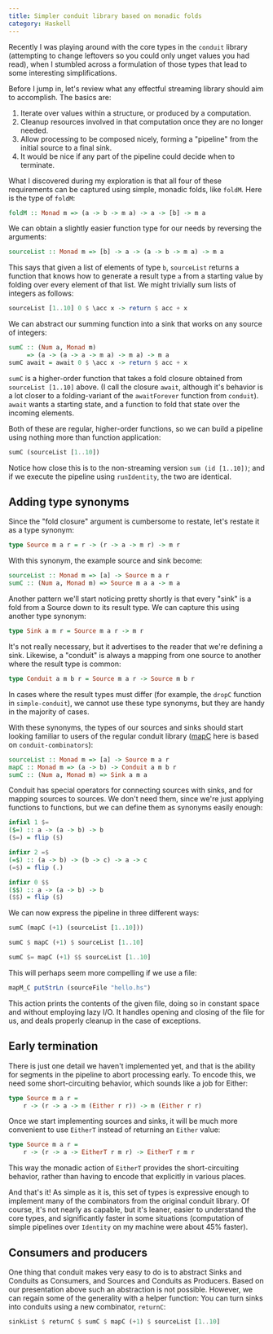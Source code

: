 ```yaml
---
title: Simpler conduit library based on monadic folds
category: Haskell
---
```


Recently I was playing around with the core types in the `conduit` library
(attempting to change leftovers so you could only unget values you had read),
when I stumbled across a formulation of those types that lead to some
interesting simplifications.

<!--more-->

Before I jump in, let's review what any effectful streaming library should aim
to accomplish.  The basics are:

 1. Iterate over values within a structure, or produced by a computation.
 2. Cleanup resources involved in that computation once they are no longer
    needed.
 3. Allow processing to be composed nicely, forming a "pipeline" from the
    initial source to a final sink.
 4. It would be nice if any part of the pipeline could decide when to
    terminate.

What I discovered during my exploration is that all four of these requirements
can be captured using simple, monadic folds, like `foldM`. Here is the type of
`foldM`:

``` haskell
foldM :: Monad m => (a -> b -> m a) -> a -> [b] -> m a
```

We can obtain a slightly easier function type for our needs by reversing the
arguments:

``` haskell
sourceList :: Monad m => [b] -> a -> (a -> b -> m a) -> m a
```

This says that given a list of elements of type `b`, `sourceList` returns a
function that knows how to generate a result type `a` from a starting value by
folding over every element of that list.  We might trivially sum lists of
integers as follows:

``` haskell
sourceList [1..10] 0 $ \acc x -> return $ acc + x
```

We can abstract our summing function into a sink that works on any source of
integers:

``` haskell
sumC :: (Num a, Monad m)
     => (a -> (a -> a -> m a) -> m a) -> m a
sumC await = await 0 $ \acc x -> return $ acc + x
```

`sumC` is a higher-order function that takes a fold closure obtained from
`sourceList [1..10]` above.  (I call the closure `await`, although it's
behavior is a lot closer to a folding-variant of the `awaitForever` function
from `conduit`).  `await` wants a starting state, and a function to fold
that state over the incoming elements.

Both of these are regular, higher-order functions, so we can build a pipeline
using nothing more than function application:

``` haskell
sumC (sourceList [1..10])
```

Notice how close this is to the non-streaming version `sum (id [1..10])`; and
if we execute the pipeline using `runIdentity`, the two are identical.

## Adding type synonyms

Since the "fold closure" argument is cumbersome to restate, let's restate it
as a type synonym:

``` haskell
type Source m a r = r -> (r -> a -> m r) -> m r
```

With this synonym, the example source and sink become:

``` haskell
sourceList :: Monad m => [a] -> Source m a r
sumC :: (Num a, Monad m) => Source m a a -> m a
```

Another pattern we'll start noticing pretty shortly is that every "sink" is a
fold from a Source down to its result type.  We can capture this using another
type synonym:

``` haskell
type Sink a m r = Source m a r -> m r
```

It's not really necessary, but it advertises to the reader that we're defining
a sink.  Likewise, a "conduit" is always a mapping from one source to another
where the result type is common:

``` haskell
type Conduit a m b r = Source m a r -> Source m b r
```

In cases where the result types must differ (for example, the `dropC` function
in `simple-conduit`), we cannot use these type synonyms, but they are handy in
the majority of cases.

With these synonyms, the types of our sources and sinks should start looking
familiar to users of the regular conduit library
([mapC](http://hackage.haskell.org/package/conduit-combinators-0.2.5.2/docs/Conduit.html#v:mapC)
here is based on `conduit-combinators`):

``` haskell
sourceList :: Monad m => [a] -> Source m a r
mapC :: Monad m => (a -> b) -> Conduit a m b r
sumC :: (Num a, Monad m) => Sink a m a
```

Conduit has special operators for connecting sources with sinks, and for
mapping sources to sources.  We don't need them, since we're just applying
functions to functions, but we can define them as synonyms easily enough:

``` haskell
infixl 1 $=
($=) :: a -> (a -> b) -> b
($=) = flip ($)

infixr 2 =$
(=$) :: (a -> b) -> (b -> c) -> a -> c
(=$) = flip (.)

infixr 0 $$
($$) :: a -> (a -> b) -> b
($$) = flip ($)
```

We can now express the pipeline in three different ways:

``` haskell
sumC (mapC (+1) (sourceList [1..10]))

sumC $ mapC (+1) $ sourceList [1..10]

sumC $= mapC (+1) $$ sourceList [1..10]
```

This will perhaps seem more compelling if we use a file:

``` haskell
mapM_C putStrLn (sourceFile "hello.hs")
```

This action prints the contents of the given file, doing so in constant space
and without employing lazy I/O.  It handles opening and closing of the file
for us, and deals properly cleanup in the case of exceptions.

## Early termination

There is just one detail we haven't implemented yet, and that is the ability
for segments in the pipeline to abort processing early.  To encode this, we
need some short-circuiting behavior, which sounds like a job for Either:

``` haskell
type Source m a r =
    r -> (r -> a -> m (Either r r)) -> m (Either r r)
```

Once we start implementing sources and sinks, it will be much more convenient
to use `EitherT` instead of returning an `Either` value:

``` haskell
type Source m a r =
    r -> (r -> a -> EitherT r m r) -> EitherT r m r
```

This way the monadic action of `EitherT` provides the short-circuiting
behavior, rather than having to encode that explicitly in various places.

And that's it!  As simple as it is, this set of types is expressive enough to
implement many of the combinators from the original conduit library.  Of
course, it's not nearly as capable, but it's leaner, easier to understand the
core types, and significantly faster in some situations (computation of simple
pipelines over `Identity` on my machine were about 45% faster).

## Consumers and producers

One thing that conduit makes very easy to do is to abstract Sinks and Conduits
as Consumers, and Sources and Conduits as Producers.  Based on our
presentation above such an abstraction is not possible.  However, we can
regain some of the generality with a helper function: You can turn sinks into
conduits using a new combinator, `returnC`:

``` haskell
sinkList $ returnC $ sumC $ mapC (+1) $ sourceList [1..10]
```
